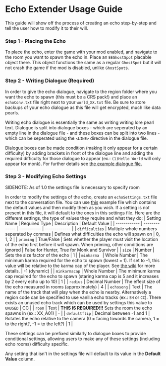 # Echo Extender Usage Guide
This guide will show off the process of creating an echo step-by-step and tell the user how to modify it to their will.
### Step 1 - Placing the Echo
To place the echo, enter the game with your mod enabled, and navigate to the room you want to spawn the echo in. Place an `EEGhostSpot` placable object there. This object functions the same as a regular `GhostSpot` but it will not crash the game if the mod is disabled, unlike `GhostSpot`s.
### Step 2 - Writing Dialogue (Required)
In order to give the echo dialogue, navigate to the region folder where you want the echo to spawn (this must be a CRS pack!) and place an `echoConv.txt` file right next to your `world_XX.txt` file. Be sure to store backups of your echo dialogue as this file will get encrypted, much like data pearls.

Writing echo dialogue is essentially the same as writing writing lore pearl text. Dialogue is split into dialogue boxes - which are seperated by an empty line in the dialogue file - and these boxes can be split into two lines - which can be seperated using the `<LINE>` directive in the dialogue file.

Dialogue boxes can be made condition (making it only appear for a certain difficulty) by adding brackets in front of the dialogue line and adding the required difficulty for those dialogue to appear (ex.: `(1)Hello World` will only appear for monk). For further details see [the example dialogue file.](echoConv.txt)
### Step 3 - Modifying Echo Settings
SIDENOTE: As of 1.0 the settings file is necessary to specify room

In order to modify the settings of the echo, create an `echoSettings.txt` file next to the conversation file. You can use [this](echoSettings.txt) example file which contains the default values and then modify them as you wish. If a setting is not present in this file, it will default to the ones in this settings file. Here are the different settings, the type of values they require and what they do:
| Setting Name | Required Type | Description | Default Value |
| ------------ | ------------- | ----------- | ------------- |
| `difficulties` | Multiple whole numbers seperated by commas | Defines what difficulties the echo will spawn on | 0, 1, 2 |
| `priming` | True/False | Sets whether the player must visit the location of the echo first before it will spawn. When priming, other conditions are ignored | False for Hunter, True for Monk and Survivor |
| `size` | Number | Sets the size factor of the echo | 1 |
| `minkarma ` | Whole Number | The minimum karma required for the echo to spawn (lowest = 1). If set to -1, this value will be relative to the karma cap of the player. See [the wiki](https://rainworld.fandom.com/wiki/Echo) for more details. | -1 (dynamic) |
| `minkarmacap` | Whole Number | The minimum karma cap required for the echo to spawn (staring karma cap is 5 and it increases by 2 every echo up to 10) | 1 |
| `radius` | Decimal Number | The effect size of the echo measured in rooms (approximately) | 4 |
| `echosong` | Text | The name of the track that will play when the echo is nearby. Alternatively a region code can be specified to use vanilla echo tracks (ex.: `SH` or `CC`). There exists an unused echo track which can be used by settings this value to `UNUSED` | CC |
| `room` | Text | **THIS IS REQUIRED!!!** Sets the room the echo spawns in (ex.: XX_A01) | - |
| `defaultflip` | Decimal between -1 and 1 | Rotates the echo relative to the camera (0 = facing towards the camera, 1 = to the right?, -1 = to the left?) | 1 |

These settings can be prefixed similarly to dialogue boxes to provide conditional settings, allowing users to make any of these settings (including echo rooms) difficulty specific.

Any setting that isn't in the settings file will default to its value in the **Default Value** column.
